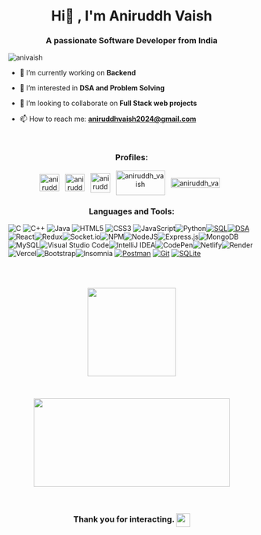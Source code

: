 <h1 align="center">Hi👋 , I'm Aniruddh Vaish </h1>
<h3 align="center">A passionate Software Developer from India</h3>

<p align="left"> <img src="https://komarev.com/ghpvc/?username=anivaish&color=green&style=flat" alt="anivaish" /> </p>

- 🔭 I’m currently working on **Backend**
  
- 🌱 I’m interested in **DSA and Problem Solving**
  
- 👯 I’m looking to collaborate on **Full Stack web projects**
  
- 📫 How to reach me: **aniruddhvaish2024@gmail.com**

<br>
<h3 align="center">Profiles:</h3>
<p align="center">
<a href="https://www.linkedin.com/in/aniruddh-vaish-633808229/" target="blank"><img align="center" src="https://upload.wikimedia.org/wikipedia/commons/thumb/f/f8/LinkedIn_icon_circle.svg/800px-LinkedIn_icon_circle.svg.png" alt="aniruddh_vaish" height="35" width="40" /></a>&nbsp;&nbsp;
<a href="https://leetcode.com/aniruddh_vaish/" target="blank"><img align="center" src="https://raw.githubusercontent.com/rahuldkjain/github-profile-readme-generator/master/src/images/icons/Social/leet-code.svg" alt="aniruddh_vaish/" height="35" width="40" /></a>&nbsp;&nbsp;
<a href="https://auth.geeksforgeeks.org/user/aniruddh_vaish/practice" target="blank"><img align="center" src="https://raw.githubusercontent.com/rahuldkjain/github-profile-readme-generator/master/src/images/icons/Social/geeks-for-geeks.svg" alt="aniruddh_vaish" height="40" width="40" /></a>&nbsp;&nbsp;
<a href="https://www.codechef.com/users/aniruddh_vaish" target="blank"><img align="center" src="https://cdn.codechef.com/images/cc-logo.svg" alt="aniruddh_vaish" height="50" width="100" /></a>&nbsp;&nbsp;
<a href="https://www.hackerrank.com/profile/aniruddh_vaish" target="blank"><img align="center" src="https://www.hackerrank.com/wp-content/uploads/2018/08/hackerrank_logo.png" alt="aniruddh_vaish" height="20" width="100" /></a>&nbsp;&nbsp;
</p>

<h3 align="center">Languages and Tools:</h3>

![C](https://img.shields.io/badge/c-%2300599C.svg?style=for-the-badge&logo=c&logoColor=white) ![C++](https://img.shields.io/badge/c++-%2300599C.svg?style=for-the-badge&logo=c%2B%2B&logoColor=white) ![Java](https://img.shields.io/badge/java-%23ED8B00.svg?style=for-the-badge&logo=openjdk&logoColor=white) ![HTML5](https://img.shields.io/badge/html5-%23E34F26.svg?style=for-the-badge&logo=html5&logoColor=white) ![CSS3](https://img.shields.io/badge/css3-%231572B6.svg?style=for-the-badge&logo=css3&logoColor=white) ![JavaScript](https://img.shields.io/badge/javascript-%23323330.svg?style=for-the-badge&logo=javascript&logoColor=%23F7DF1E)![Python](https://img.shields.io/badge/python-%233776AB.svg?style=for-the-badge&logo=python&logoColor=white)[![SQL](https://img.shields.io/badge/SQL-%23003B57.svg?style=for-the-badge&logo=sqlite&logoColor=white)](https://en.wikipedia.org/wiki/SQL)[![DSA](https://img.shields.io/badge/Data_Structures_and_Algorithms-%2300758F.svg?style=for-the-badge)](https://en.wikipedia.org/wiki/Data_structure)![React](https://img.shields.io/badge/react-%2320232a.svg?style=for-the-badge&logo=react&logoColor=%2361DAFB)![Redux](https://img.shields.io/badge/redux-%23593d88.svg?style=for-the-badge&logo=redux&logoColor=white)![Socket.io](https://img.shields.io/badge/Socket.io-black?style=for-the-badge&logo=socket.io&badgeColor=010101)![NPM](https://img.shields.io/badge/NPM-%23CB3837.svg?style=for-the-badge&logo=npm&logoColor=white)![NodeJS](https://img.shields.io/badge/node.js-6DA55F?style=for-the-badge&logo=node.js&logoColor=white)![Express.js](https://img.shields.io/badge/express.js-%23404d59.svg?style=for-the-badge&logo=express&logoColor=%2361DAFB)![MongoDB](https://img.shields.io/badge/MongoDB-%234ea94b.svg?style=for-the-badge&logo=mongodb&logoColor=white)![MySQL](https://img.shields.io/badge/mysql-4479A1.svg?style=for-the-badge&logo=mysql&logoColor=white)![Visual Studio Code](https://img.shields.io/badge/Visual%20Studio%20Code-0078d7.svg?style=for-the-badge&logo=visual-studio-code&logoColor=white)![IntelliJ IDEA](https://img.shields.io/badge/IntelliJIDEA-000000.svg?style=for-the-badge&logo=intellij-idea&logoColor=white)![CodePen](https://img.shields.io/badge/CodePen-white?style=for-the-badge&logo=codepen&logoColor=black)![Netlify](https://img.shields.io/badge/netlify-%23000000.svg?style=for-the-badge&logo=netlify&logoColor=#00C7B7)![Render](https://img.shields.io/badge/Render-%46E3B7.svg?style=for-the-badge&logo=render&logoColor=white)![Vercel](https://img.shields.io/badge/vercel-%23000000.svg?style=for-the-badge&logo=vercel&logoColor=white)![Bootstrap](https://img.shields.io/badge/bootstrap-%238511FA.svg?style=for-the-badge&logo=bootstrap&logoColor=white)![Insomnia](https://img.shields.io/badge/Insomnia-black?style=for-the-badge&logo=insomnia&logoColor=5849BE)
[![Postman](https://img.shields.io/badge/Postman-%23FF6C37.svg?style=for-the-badge&logo=postman&logoColor=white)](https://www.postman.com/) 
[![Git](https://img.shields.io/badge/Git-%23F05032.svg?style=for-the-badge&logo=git&logoColor=white)](https://git-scm.com/)
[![SQLite](https://img.shields.io/badge/SQLite-%23003B57.svg?style=for-the-badge&logo=sqlite&logoColor=white)](https://www.sqlite.org/)
<br><br>


<br>
<p align="center"><img height="180em" src="https://github-readme-stats.vercel.app/api/top-langs/?username=anivaish&layout=compact&show_icons=true&theme=gruvbox" /></p>
<br>
<p align="center"><img height="180em" width="400" src="https://github-readme-streak-stats.herokuapp.com/?user=anivaish&theme=dark" /></p>
<br>

<H3 align="center">Thank you for interacting. <img src="https://emojis.slackmojis.com/emojis/images/1579216111/7550/pikachu_wave.gif?1579216111" align="center" width="28" /></H3>
